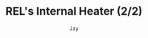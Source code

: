 ---
media: "images/rounds/round_3/rel_heater_2.png"
media_type: image
type: art
title: REL's Internal Heater (2/2)
author: [Jay]
desc: Expedition cyborgs were equipped with internal emergency heaters, for use in extending the lives of freezing crewmembers. NT didn't manage to work out all the technical bugs though...
---